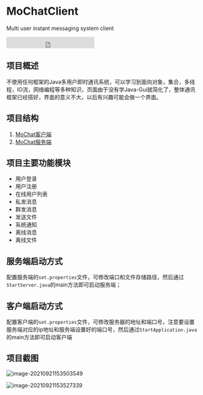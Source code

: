 # MoChatClient
 Multi user instant messaging system client

<iframe src="https://ghbtns.com/github-btn.html?user=mowangblog&type=follow&count=true&size=large" frameborder="0" scrolling="0" width="230" height="30" title="GitHub"></iframe>

## 项目概述

不使用任何框架的Java多用户即时通讯系统，可以学习到面向对象，集合，多线程，IO流，网络编程等多种知识，页面由于没有学Java-Gui就简化了，整体通讯框架已经搭好，界面的意义不大，以后有兴趣可能会做一个界面。

## 项目结构

1. [MoChat客户端](https://github.com/mowangblog/MoChatClient)
2. [MoChat服务端](https://github.com/mowangblog/MoChatServer)

## 项目主要功能模块

- 用户登录
- 用户注册
- 在线用户列表
- 私发消息
- 群发消息
- 发送文件
- 系统通知
- 离线消息
- 离线文件

## 服务端启动方式

配置服务端的`set.properties`文件，可修改端口和文件存储路径，然后通过`StartServer.java`的main方法即可启动服务端；

## 客户端启动方式

配置客户端的`set.properties`文件，可修改服务器的地址和端口号，注意要设置服务端对应的ip地址和服务端设置好的端口号，然后通过`StartApplication.java`的main方法即可启动客户端

## 项目截图

![image-20210921153503549](https://res.mowangblog.top/img/2021/09/image-20210921153503549.png)

![image-20210921153527339](https://res.mowangblog.top/img/2021/09/image-20210921153527339.png)

